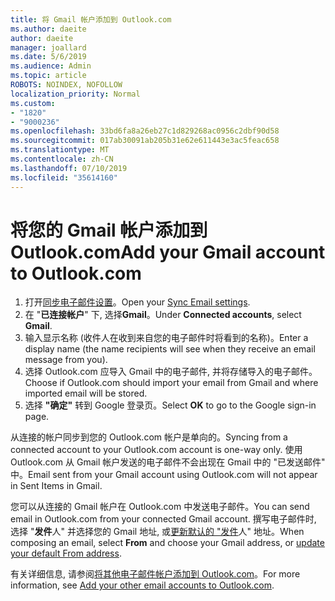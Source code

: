```yaml
---
title: 将 Gmail 帐户添加到 Outlook.com
ms.author: daeite
author: daeite
manager: joallard
ms.date: 5/6/2019
ms.audience: Admin
ms.topic: article
ROBOTS: NOINDEX, NOFOLLOW
localization_priority: Normal
ms.custom:
- "1820"
- "9000236"
ms.openlocfilehash: 33bd6fa8a26eb27c1d829268ac0956c2dbf90d58
ms.sourcegitcommit: 017ab30091ab205b31e62e611443e3ac5feac658
ms.translationtype: MT
ms.contentlocale: zh-CN
ms.lasthandoff: 07/10/2019
ms.locfileid: "35614160"
---
```

# <a name="add-your-gmail-account-to-outlookcom"></a><span data-ttu-id="0c202-102">将您的 Gmail 帐户添加到 Outlook.com</span><span class="sxs-lookup"><span data-stu-id="0c202-102">Add your Gmail account to Outlook.com</span></span>

1. <span data-ttu-id="0c202-103">打开[同步电子邮件设置](https://go.microsoft.com/fwlink/?linkid=875264)。</span><span class="sxs-lookup"><span data-stu-id="0c202-103">Open your [Sync Email settings](https://go.microsoft.com/fwlink/?linkid=875264).</span></span>
2. <span data-ttu-id="0c202-104">在 "**已连接帐户**" 下, 选择**Gmail**。</span><span class="sxs-lookup"><span data-stu-id="0c202-104">Under **Connected accounts**, select **Gmail**.</span></span>
3. <span data-ttu-id="0c202-105">输入显示名称 (收件人在收到来自您的电子邮件时将看到的名称)。</span><span class="sxs-lookup"><span data-stu-id="0c202-105">Enter a display name (the name recipients will see when they receive an email message from you).</span></span>
4. <span data-ttu-id="0c202-106">选择 Outlook.com 应导入 Gmail 中的电子邮件, 并将存储导入的电子邮件。</span><span class="sxs-lookup"><span data-stu-id="0c202-106">Choose if Outlook.com should import your email from Gmail and where imported email will be stored.</span></span>
5. <span data-ttu-id="0c202-107">选择 **"确定"** 转到 Google 登录页。</span><span class="sxs-lookup"><span data-stu-id="0c202-107">Select **OK** to go to the Google sign-in page.</span></span>

<span data-ttu-id="0c202-108">从连接的帐户同步到您的 Outlook.com 帐户是单向的。</span><span class="sxs-lookup"><span data-stu-id="0c202-108">Syncing from a connected account to your Outlook.com account is one-way only.</span></span> <span data-ttu-id="0c202-109">使用 Outlook.com 从 Gmail 帐户发送的电子邮件不会出现在 Gmail 中的 "已发送邮件" 中。</span><span class="sxs-lookup"><span data-stu-id="0c202-109">Email sent from your Gmail account using Outlook.com will not appear in Sent Items in Gmail.</span></span>

<span data-ttu-id="0c202-110">您可以从连接的 Gmail 帐户在 Outlook.com 中发送电子邮件。</span><span class="sxs-lookup"><span data-stu-id="0c202-110">You can send email in Outlook.com from your connected Gmail account.</span></span> <span data-ttu-id="0c202-111">撰写电子邮件时, 选择 "**发件**人" 并选择您的 Gmail 地址, 或[更新默认的 "发件](https://go.microsoft.com/fwlink/?linkid=875264)人" 地址。</span><span class="sxs-lookup"><span data-stu-id="0c202-111">When composing an email, select **From** and choose your Gmail address, or [update your default From address](https://go.microsoft.com/fwlink/?linkid=875264).</span></span>

<span data-ttu-id="0c202-112">有关详细信息, 请参阅[将其他电子邮件帐户添加到 Outlook.com](https://support.office.com/article/c5224df4-5885-4e79-91ba-523aa743f0ba?wt.mc_id=Office_Outlook_com_Alchemy)。</span><span class="sxs-lookup"><span data-stu-id="0c202-112">For more information, see [Add your other email accounts to Outlook.com](https://support.office.com/article/c5224df4-5885-4e79-91ba-523aa743f0ba?wt.mc_id=Office_Outlook_com_Alchemy).</span></span>